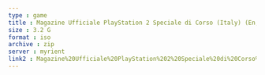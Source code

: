 ```yaml
---
type : game
title : Magazine Ufficiale PlayStation 2 Speciale di Corso (Italy) (En,Fr,De,Es,It)
size : 3.2 G
format : iso
archive : zip
server : myrient
link2 : Magazine%20Ufficiale%20PlayStation%202%20Speciale%20di%20Corso%20%28Italy%29%20%28En%2CFr%2CDe%2CEs%2CIt%29
---
```

